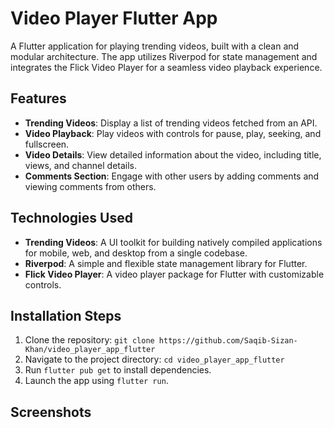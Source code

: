 # Video Player Flutter App

A Flutter application for playing trending videos, built with a clean and modular architecture. The app utilizes Riverpod for state management and integrates the Flick Video Player for a seamless video playback experience.

## Features
- **Trending Videos**: Display a list of trending videos fetched from an API.
- **Video Playback**: Play videos with controls for pause, play, seeking, and fullscreen.
- **Video Details**: View detailed information about the video, including title, views, and channel details.
- **Comments Section**: Engage with other users by adding comments and viewing comments from others.

## Technologies Used
- **Trending Videos**: A UI toolkit for building natively compiled applications for mobile, web, and desktop from a single codebase.
- **Riverpod**: A simple and flexible state management library for Flutter.
- **Flick Video Player**: A video player package for Flutter with customizable controls.

## Installation Steps
1. Clone the repository: `git clone https://github.com/Saqib-Sizan-Khan/video_player_app_flutter`
2. Navigate to the project directory: `cd video_player_app_flutter`
3. Run `flutter pub get` to install dependencies.
4. Launch the app using `flutter run`.

## Screenshots
